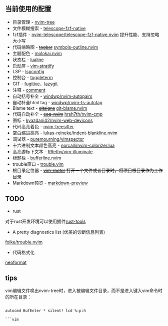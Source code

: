 ## 当前使用的配置

- 目录管理 - [nvim-tree](https://github.com/kyazdani42/nvim-tree.lua)
- 文件模糊搜索 - [telescope-fzf-native](https://github.com/nvim-telescope/telescope-fzy-native.nvim)
- fzf插件 - [nvim-telescope/telescope-fzf-native.nvim](https://github.com/nvim-telescope/telescope-fzf-native.nvim) 提升性能、支持忽略大小写
- 代码缩略图 - ~~[tagbar](https://github.com/majutsushi/tagbar)~~   [symbols-outline.nvim](https://github.com/simrat39/symbols-outline.nvim)
- 主题配色 - [molokai.nvim](https://github.com/tanvirtin/monokai.nvim)
- 状态栏 - [lualine](https://github.com/nvim-lualine/lualine.nvim)
- 启动屏 - [vim-stratify](https://github.com/mhinz/vim-startify)
- LSP - [lspconfig](https://github.com/neovim/nvim-lspconfig)
- 控制台 - [toggleterm](https://github.com/akinsho/toggleterm.nvim)
- GIT - [fugitive](https://github.com/tpope/vim-fugitive)、[lazygit](https://github.com/lewis6991/gitsigns.nvim)
- 注释 - [comment](https://github.com/numToStr/Comment.nvim)
- 自动括号补全 - [windwp/nvim-autopairs](https://github.com/windwp/nvim-autopairs)
- 自动补全html tag - [windwp/nvim-ts-autotag](https://github.com/windwp/nvim-ts-autotag) 
- Blame text - ~~[gitsigns](https://github.com/lewis6991/gitsigns.nvim)~~ [git-blame.nvim](https://github.com/f-person/git-blame.nvim)
- 代码自动补全 - ~~[coq_nvim](https://github.com/ms-jpq/coq_nvim)~~ [hrsh7th/nvim-cmp](https://github.com/hrsh7th/nvim-cmp)
- 图标 - [kyazdani42/nvim-web-devicons](https://github.com/kyazdani42/nvim-web-devicons)
- 代码高亮着色 - [nvim-treesitter](https://github.com/nvim-treesitter/nvim-treesitter)
- 空白缩进高亮 - [lukas-reineke/indent-blankline.nvim](https://github.com/lukas-reineke/indent-blankline.nvim)
- 调试器 - [puremourning/vimspector](https://github.com/puremourning/vimspector)
- 十六进制文本颜色高亮 - [norcalli/nvim-colorizer.lua](https://github.com/norcalli/nvim-colorizer.lua)
- 高亮游标下文本 - [RRethy/vim-illuminate](https://github.com/RRethy/vim-illuminate)
- 标题栏 - [bufferline.nvim](https://github.com/akinsho/bufferline.nvim)
- trouble窗口 - [trouble.vim](https://github.com/folke/trouble.nvim)
- 根目录定位器 - ~~[vim-rooter](https://github.com/airblade/vim-rooter) 打开一个文件或者目录时，将项目根目录作为工作目录~~
- Markdown预览 - [markdown-preview](https://github.com/iamcco/markdown-preview.nvim)


## TODO

- rust 

对于rust开发环境可以使用插件[rust-tools](https://github.com/simrat39/rust-tools.nvim)

- A pretty diagnostics list (优美的诊断信息列表)

[folke/trouble.nvim](https://github.com/folke/trouble.nvim)

- 代码格式化

[neoformat](https://github.com/sbdchd/neoformat)

## tips

vim编辑文件唤出nvim-tree时，进入被编辑文件目录，而不是进入键入vim命令时的所在目录：
```

autocmd BufEnter * silent! lcd %:p:h

```vim


